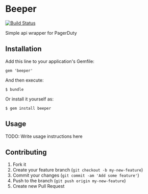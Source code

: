 # Beeper
[![Build Status](https://travis-ci.org/trobrock/beeper.png?branch=master)](https://travis-ci.org/trobrock/beeper)

Simple api wrapper for PagerDuty

## Installation

Add this line to your application's Gemfile:

    gem 'beeper'

And then execute:

    $ bundle

Or install it yourself as:

    $ gem install beeper

## Usage

TODO: Write usage instructions here

## Contributing

1. Fork it
2. Create your feature branch (`git checkout -b my-new-feature`)
3. Commit your changes (`git commit -am 'Add some feature'`)
4. Push to the branch (`git push origin my-new-feature`)
5. Create new Pull Request
